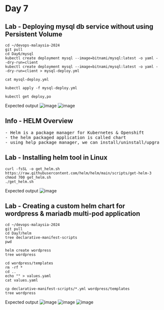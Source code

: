 # Day 7

## Lab - Deploying mysql db service without using Persistent Volume
```
cd ~/devops-malaysia-2024
git pull
cd Day6/mysql
kubectl create deployment mysql --image=bitnami/mysql:latest -o yaml --dry-run=client 
kubectl create deployment mysql --image=bitnami/mysql:latest -o yaml --dry-run=client > mysql-deploy.yml

cat mysql-deploy.yml

kubectl apply -f mysql-deploy.yml

kubectl get deploy,po
```

Expected output
![image](https://github.com/tektutor/devops-malaysia-2024/assets/12674043/3284c9f4-e029-4495-a459-6368b678f146)
![image](https://github.com/tektutor/devops-malaysia-2024/assets/12674043/b47f62b9-387c-417f-a9ab-740848a70064)

## Info - HELM Overview
<pre>
- Helm is a package manager for Kubernetes & Openshift
- the helm packaged application is called chart
- using help package manager, we can install/uninstall/upgrade our application inside Kubernetes/openshift
</pre>

## Lab - Installing helm tool in Linux
```
curl -fsSL -o get_helm.sh https://raw.githubusercontent.com/helm/helm/main/scripts/get-helm-3
chmod 700 get_helm.sh
./get_helm.sh
```

Expected output
![image](https://github.com/tektutor/devops-malaysia-2024/assets/12674043/5ad7c35e-7a50-474e-9594-4af2333a8840)

## Lab - Creating a custom helm chart for wordpress & mariadb multi-pod application
```
cd ~/devops-malaysia-2024
git pull
cd Day7/helm
tree declarative-manifest-scripts
pwd

helm create wordpress
tree wordpress

cd wordpress/templates
rm -rf *
cd ..
echo "" > values.yaml
cat values.yaml

cp declarative-manifest-scripts/*.yml wordpress/templates
tree wordpress
```

Expected output
![image](https://github.com/tektutor/devops-malaysia-2024/assets/12674043/655faefe-8c9d-4205-8066-9714705aedc3)
![image](https://github.com/tektutor/devops-malaysia-2024/assets/12674043/256a565f-4ecd-4435-b7eb-7c975e6f6382)
![image](https://github.com/tektutor/devops-malaysia-2024/assets/12674043/f0991680-0b77-42ee-a9a9-ed299a1c750a)
